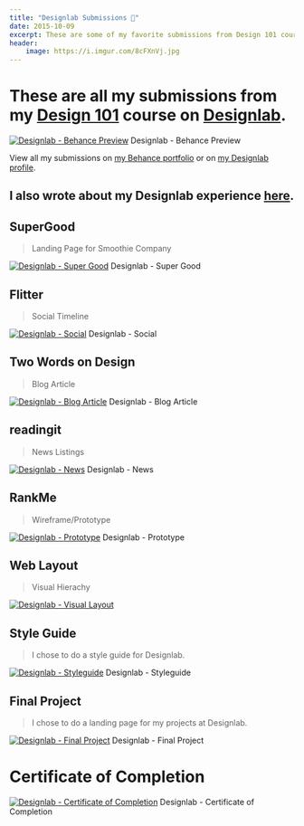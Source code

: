 ```yaml
---
title: "Designlab Submissions 🎨"
date: 2015-10-09
excerpt: These are some of my favorite submissions from Design 101 course on Designlab.
header:
    image: https://i.imgur.com/8cFXnVj.jpg
---
```


These are all my submissions from my **[Design 101](https://trydesignlab.com/web-design-course/)** course on [Designlab](https://trydesignlab.com).
=================================================================================================================================================

[![Designlab - Behance
Preview](https://fvcproductions.files.wordpress.com/2015/10/behancepreview-001.jpeg)](https://fvcproductions.com/portfolio/designlab-submissions/behancepreview-001/)
Designlab - Behance Preview

View all my submissions on [my Behance
portfolio](https://www.behance.net/gallery/29117121/My-Designlab-Experience "Behance")
or on [my Designlab
profile](https://trydesignlab.com/course/profile/fvcproductions/ "Designlab Profile").

I also wrote about my Designlab experience [here](https://fvcproductions.com/2015/10/21/my-designlab-experience/ "Behance").
---------------------------



SuperGood
---------

> Landing Page for Smoothie Company

[![Designlab - Super
Good](https://fvcproductions.files.wordpress.com/2015/10/supergood-001.jpeg)](https://fvcproductions.com/portfolio/designlab-submissions/supergood-001/)
Designlab - Super Good

Flitter
-------

> Social Timeline

[![Designlab -
Social](https://fvcproductions.files.wordpress.com/2015/10/designlab-social.jpg)](https://fvcproductions.com/2015/10/21/my-designlab-experience/designlab-social/)
Designlab - Social

Two Words on Design
-------------------

> Blog Article

[![Designlab - Blog
Article](https://fvcproductions.files.wordpress.com/2015/10/designlab-blog-article.jpg)](https://fvcproductions.com/portfolio/designlab-submissions/designlab-blog-article/)
Designlab - Blog Article

readingit
---------

> News Listings

[![Designlab -
News](https://fvcproductions.files.wordpress.com/2015/10/designlab-news.jpg)](https://fvcproductions.com/2015/10/21/my-designlab-experience/designlab-news/)
Designlab - News

RankMe
------

> Wireframe/Prototype

[![Designlab -
Prototype](https://fvcproductions.files.wordpress.com/2015/10/designlab-prototype.jpg)](https://fvcproductions.com/2015/10/21/my-designlab-experience/designlab-prototype/)
Designlab - Prototype

Web Layout
----------

> Visual Hierachy

[![Designlab - Visual
Layout](https://fvcproductions.files.wordpress.com/2015/10/designlab-visual-layout.jpg)](https://fvcproductions.com/2015/10/21/my-designlab-experience/designlab-visual-layout/)

Style Guide
-----------

> I chose to do a style guide for Designlab.

[![Designlab -
Styleguide](https://fvcproductions.files.wordpress.com/2015/10/designlab-styleguide.jpeg)](https://fvcproductions.com/2015/10/21/my-designlab-experience/designlab-styleguide/)
Designlab - Styleguide

Final Project
-------------

> I chose to do a landing page for my projects at Designlab.

[![Designlab - Final
Project](https://fvcproductions.files.wordpress.com/2015/10/designlab-final.png)](https://fvcproductions.com/2015/10/21/my-designlab-experience/designlab-final/)
Designlab - Final Project



Certificate of Completion
=========================

[![Designlab - Certificate of
Completion](https://fvcproductions.files.wordpress.com/2015/10/designlab-certificate-of-completion.png)](https://fvcproductions.com/2015/10/21/my-designlab-experience/designlab-certificate-of-completion/)
Designlab - Certificate of Completion
